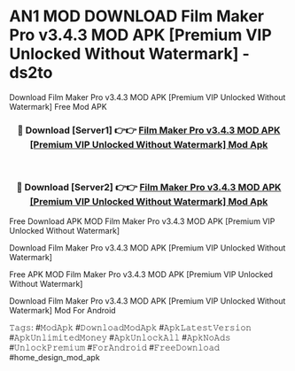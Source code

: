 # AN1 MOD DOWNLOAD Film Maker Pro v3.4.3 MOD APK [Premium VIP Unlocked Without Watermark] - ds2to
Download Film Maker Pro v3.4.3 MOD APK [Premium VIP Unlocked Without Watermark] Free Mod APK

<div align="center">
<h3>🔴 Download [Server1] 👉👉 <a href="https://apk-comot.site?title=Film_Maker_Pro_v3.4.3_MOD_APK_[Premium_VIP_Unlocked_Without_Watermark]">Film Maker Pro v3.4.3 MOD APK [Premium VIP Unlocked Without Watermark] Mod Apk</a></h3><br>

<h3>🔴 Download [Server2] 👉👉 <a href="https://apk-comot.site?title=Film_Maker_Pro_v3.4.3_MOD_APK_[Premium_VIP_Unlocked_Without_Watermark]">Film Maker Pro v3.4.3 MOD APK [Premium VIP Unlocked Without Watermark] Mod Apk</a></h3>
</div>


Free Download APK MOD Film Maker Pro v3.4.3 MOD APK [Premium VIP Unlocked Without Watermark]

Download Film Maker Pro v3.4.3 MOD APK [Premium VIP Unlocked Without Watermark] 

Free APK MOD Film Maker Pro v3.4.3 MOD APK [Premium VIP Unlocked Without Watermark] 

Download Film Maker Pro v3.4.3 MOD APK [Premium VIP Unlocked Without Watermark] Mod For Android

𝚃𝚊𝚐𝚜: #𝙼𝚘𝚍𝙰𝚙𝚔 #𝙳𝚘𝚠𝚗𝚕𝚘𝚊𝚍𝙼𝚘𝚍𝙰𝚙𝚔 #𝙰𝚙𝚔𝙻𝚊𝚝𝚎𝚜𝚝𝚅𝚎𝚛𝚜𝚒𝚘𝚗 #𝙰𝚙𝚔𝚄𝚗𝚕𝚒𝚖𝚒𝚝𝚎𝚍𝙼𝚘𝚗𝚎𝚢 #𝙰𝚙𝚔𝚄𝚗𝚕𝚘𝚌𝚔𝙰𝚕𝚕 #𝙰𝚙𝚔𝙽𝚘𝙰𝚍𝚜 #𝚄𝚗𝚕𝚘𝚌𝚔𝙿𝚛𝚎𝚖𝚒𝚞𝚖 #𝙵𝚘𝚛𝙰𝚗𝚍𝚛𝚘𝚒𝚍 #𝙵𝚛𝚎𝚎𝙳𝚘𝚠𝚗𝚕𝚘𝚊𝚍 #home_design_mod_apk
